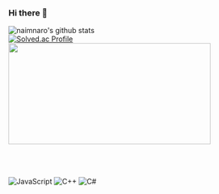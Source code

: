 ### Hi there 👋

![naimnaro's github stats](https://github-readme-stats.vercel.app/api?username=naimnaro&show_icons=true&theme=radical)
<br>
[![Solved.ac Profile](http://mazassumnida.wtf/api/v2/generate_badge?boj=xez8jf)](https://solved.ac/xez8jf/)
<br>
<img src="https://github-readme-stats.vercel.app/api?username=naimnaro&show_icons=true&theme=radical" width="400" height="200">


<br><br><br>
![JavaScript](https://img.shields.io/badge/JavaScript-F7DF1E?style=for-the-badge&logo=javascript&logoColor=black)
![C++](https://img.shields.io/badge/C++-00599C?style=for-the-badge&logo=c%2B%2B&logoColor=white)
![C#](https://img.shields.io/badge/C%23-512BD4?style=for-the-badge&logo=c-sharp&logoColor=white)



